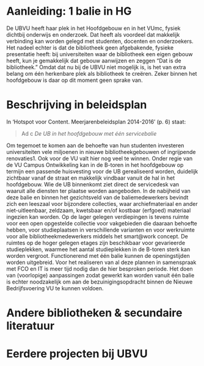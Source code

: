 # Aanleiding: 1 balie in HG

De UBVU heeft haar plek in het Hoofdgebouw en in het VUmc, fysiek dichtbij onderwijs en onderzoek. Dat heeft als voordeel dat makkelijk verbinding kan worden gelegd met studenten, docenten en onderzoekers. Het nadeel echter is dat de bibliotheek geen afgebakende, fysieke presentatie heeft: bij universiteiten waar de bibliotheek een eigen gebouw heeft, kun je gemakkelijk dat gebouw aanwijzen en zeggen “Dat is de bibliotheek.” Omdat dat nu bij de UBVU niet mogelijk is, is het van extra belang om één herkenbare plek als bibliotheek te creëren. Zeker binnen het hoofdgebouw is daar op dit moment geen sprake van.

# Beschrijving in beleidsplan

In ‘Hotspot voor Content. Meerjarenbeleidsplan 2014-2016’ (p. 6) staat:

> Ad c *De UB in het hoofdgebouw met één servicebalie* 

Om tegemoet te komen aan de behoefte van hun studenten investeren universiteiten vele miljoenen in nieuwe bibliotheekgebouwen of ingrijpende renovaties1. Ook voor de VU valt hier nog veel te winnen. Onder regie van de VU Campus Ontwikkeling kan in de B-toren in het hoofdgebouw op termijn een passende huisvesting voor de UB gerealiseerd worden, duidelijk zichtbaar vanaf de straat en makkelijk vindbaar vanuit de hal in het hoofdgebouw. Wie de UB binnenkomt ziet direct de servicedesk van waaruit alle diensten ter plaatse worden aangeboden. In de nabijheid van deze balie en binnen het gezichtsveld van de baliemedewerkers bevindt zich een leeszaal voor bijzondere collecties, waar archiefmateriaal en ander niet-uitleenbaar, zeldzaam, kwetsbaar en/of kostbaar (erfgoed) materiaal ingezien kan worden. Op de lager gelegen verdiepingen is tevens ruimte voor een open opgestelde collectie voor vakgebieden die daaraan behoefte hebben, voor studieplaatsen in verschillende varianten en voor werkruimte voor alle bibliotheekmedewerkers middels het smart@work concept. De ruimtes op de hoger gelegen etages zijn beschikbaar voor gevarieerde studieplekken, waarmee het aantal studieplekken in de B-toren sterk kan worden vergroot. Functionerend met één balie kunnen de openingstijden worden uitgebreid. Voor het realiseren van al deze plannen in samenspraak met FCO en IT is meer tijd nodig dan de hier besproken periode. Het doen van (voorlopige) aanpassingen zodat gewerkt kan worden vanuit één balie is echter noodzakelijk om aan de bezuinigingsopdracht binnen de Nieuwe Bedrijfsvoering VU te kunnen voldoen.

# Andere bibliotheken & secundaire literatuur

# Eerdere projecten bij UBVU